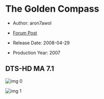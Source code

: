 # The Golden Compass

* Author: aron7awol

* [Forum Post](https://www.avsforum.com/threads/bass-eq-for-filtered-movies.2995212/post-57622554)

* Release Date: 2008-04-29
* Production Year: 2007

## DTS-HD MA 7.1

![img 0](https://i.imgur.com/TRnSd5P.jpg)

![img 1](https://i.imgur.com/9BPlTQ2.jpg)

